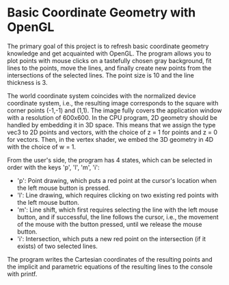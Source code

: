 # Basic Coordinate Geometry with OpenGL

The primary goal of this project is to refresh basic coordinate geometry knowledge and get acquainted with OpenGL. The program allows you to plot points with mouse clicks on a tastefully chosen gray background, fit lines to the points, move the lines, and finally create new points from the intersections of the selected lines. The point size is 10 and the line thickness is 3.

The world coordinate system coincides with the normalized device coordinate system, i.e., the resulting image corresponds to the square with corner points (-1,-1) and (1,1). The image fully covers the application window with a resolution of 600x600. In the CPU program, 2D geometry should be handled by embedding it in 3D space. This means that we assign the type vec3 to 2D points and vectors, with the choice of z = 1 for points and z = 0 for vectors. Then, in the vertex shader, we embed the 3D geometry in 4D with the choice of w = 1.

From the user's side, the program has 4 states, which can be selected in order with the keys 'p', 'l', 'm', 'i':

- 'p': Point drawing, which puts a red point at the cursor's location when the left mouse button is pressed.
- 'l': Line drawing, which requires clicking on two existing red points with the left mouse button.
- 'm': Line shift, which first requires selecting the line with the left mouse button, and if successful, the line follows the cursor, i.e., the movement of the mouse with the button pressed, until we release the mouse button.
- 'i': Intersection, which puts a new red point on the intersection (if it exists) of two selected lines.

The program writes the Cartesian coordinates of the resulting points and the implicit and parametric equations of the resulting lines to the console with printf.
